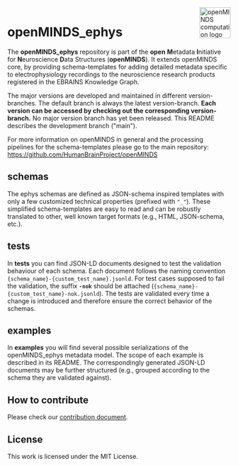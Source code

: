 <a href="https://github.com/HumanBrainProject/openMINDS_ephys/blob/694b1773f35151085cfb029f7e2178f776e86463/img/light_openMINDS-ephys-logo.png">
    <img src="https://github.com/HumanBrainProject/openMINDS_ephys/blob/694b1773f35151085cfb029f7e2178f776e86463/img/light_openMINDS-ephys-logo.png" alt="openMINDS computation logo" title="openMINDS computation" align="right" height="70" />
</a>

# openMINDS_ephys

The **openMINDS_ephys** repository is part of the **open** **M**etadata **I**nitiative for **N**euroscience **D**ata Structures (**openMINDS**). It extends openMINDS core, by providing schema-templates for adding detailed metadata specific to electrophysiology recordings to the neuroscience research products registered in the EBRAINS Knowledge Graph.

The major versions are developed and maintained in different version-branches. The default branch is always the latest version-branch.
**Each version can be accessed by checking out the corresponding version-branch.** No major version branch has yet been released. This README describes the development branch ("main").

For more information on openMINDS in general and the processing pipelines for the schema-templates please go to the main repository: https://github.com/HumanBrainProject/openMINDS

## schemas
The ephys schemas are defined as JSON-schema inspired templates with only a few customized technical properties (prefixed with `"_"`). These simplified schema-templates are easy to read and can be robustly translated to other, well known target formats (e.g., HTML, JSON-schema, etc.).

## tests
In **tests** you can find JSON-LD documents designed to test the validation behaviour of each schema.
Each document follows the naming convention `{schema_name}-{custom_test_name}.jsonld`. For test cases supposed to fail the validation, the suffix **`-nok`** should be attached (`{schema_name}-{custom_test_name}-nok.jsonld`). The tests are validated every time a change is introduced and therefore ensure the correct behavior of the schemas.

## examples
In **examples** you will find several possible serializations of the openMINDS_ephys metadata model. The scope of each example is described in its README. The correspondingly generated JSON-LD documents may be further structured (e.g., grouped according to the schema they are validated against).

## How to contribute
Please check our [contribution document](./CONTRIBUTING.md).

## License
This work is licensed under the MIT License.
